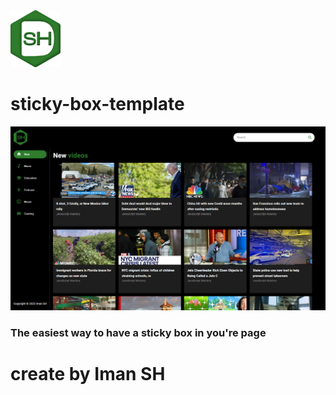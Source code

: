 <img src="https://github.com/iman-shahinnezhad/react-youtube-video-playlist/blob/main/src/assets/sh.png?raw=true" width="80"/>

# sticky-box-template

<img src="https://github.com/iman-shahinnezhad/react-youtube-video-playlist/blob/main/src/assets/screenShot.png?raw=true" width="768"/>

### The easiest way to have a sticky box in you're page
# create by Iman SH 
